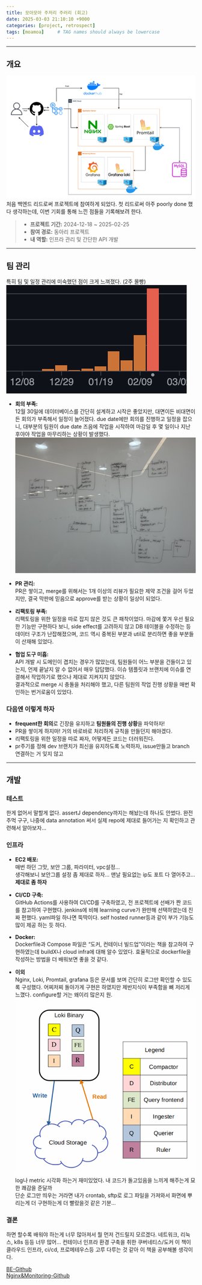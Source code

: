 ```yaml
---
title: 모아모아 주저리 주러리 (회고)
date: 2025-03-03 21:10:10 +9000
categories: [project, retrospect]
tags: [moamoa]     # TAG names should always be lowercase
---
```


---
## 개요

![final-infra-real.png](..%2Fassets%2FMoaMoa%2Ffinal-infra-real.png)
처음 백엔드 리드로써 프로젝트에 참여하게 되었다. 첫 리드로써 아주 poorly done 했다 생각하는데, 이번 기회를 통해 느낀 점들을 기록해보려 한다.

> - **프로젝트 기간:** 2024-12-18 ~ 2025-02-25
> - **참여 경로:** 동아리 프로젝트
> - **내 역할:** 인프라 관리 및 간단한 API 개발

---

## 팀 관리

특히 팀 및 일정 관리에 미숙했던 점이 크게 느껴졌다. (2주 몰빵)
![moamoa-commit-log.png](../assets/MoaMoa/moamoa-commit-log.png)
- **회의 부족:**  
  12월 30일에 데이터베이스를 간단히 설계하고 시작은 좋았지만, 대면이든 비대면이든 회의가 부족해서 일정이 늘어졌다. due date에만 회의를 진행하고 일정을 잡으니, 대부분의 팀원이 due date 즈음에 작업을 시작하여 마감일 후 몇 일이나 지난 후야야 작업을 마무리하는 상황이 발생했다.
![moamoa_database](../assets/MoaMoa/moamoa-db.jpeg)
- **PR 관리:**  
  PR은 쌓이고, merge를 위해서는 1개 이상의 리뷰가 필요한 제약 조건을 걸어 두었지만, 결국 막판에 믿음으로 approve를 받는 상황이 일상이 되었다.

- **리팩토링 부족:**  
  리팩토링을 위한 일정을 따로 잡지 않은 것도 큰 패착이었다. 마감에 쫓겨 우선 필요한 기능만 구현하다 보니, side effect를 고려하지 않고 DB 테이블을 수정하는 등 데이터 구조가 난잡해졌으며, 코드 역시 중복된 부분과 util로 분리하면 좋을 부분들이 산재해 있었다.

- **협업 도구 미흡:**  
  API 개발 시 도메인이 겹치는 경우가 많았는데, 팀원들이 어느 부분을 건들이고 있는지, 언제 끝날지 알 수 없어서 매우 답답했다. 이슈 템플릿과 브랜치에 이슈를 연결해서 작업하기로 했으나 제대로 지켜지지 않았다.  
  결과적으로 merge 시 충돌을 처리해야 했고, 다른 팀원의 작업 진행 상황을 매번 확인하는 번거로움이 있었다.  

### 다음엔 이렇게 하자
- **frequent한 회의**로 긴장을 유지하고 **팀원들의 진행 상황**을 파악하자!
- PR을 쌓이게 하지마! 거의 바로바로 처리하게 규칙을 만들던지 해야겠다.
- 리팩토링을 위한 일정을 따로 짜자, 어떻게든 코드는 더러워진다.
- pr주기를 정해 dev 브랜치가 최신을 유지하도록 노력하자, issue만들고 branch 연결하는 거 잊지 않고

---

## 개발

### 테스트

한게 없어서 말할게 없다. assertJ dependency까지는 해놨는데 하나도 안썼다. 완전 주먹 구구, 나중에 data annotation 써서 실제 repo에 제대로 들어가는 지 확인하고 관련해서 알아보자...

### 인프라

- **EC2 배포:**  
  매번 하던 그맛, 보안 그룹, 파라미터, vpc설정... <br> 생각해보니 보안그룹 설정 좀 제대로 하자... 맨날 필요없는 ip도 포트 다 열어주고... **제대로 좀 하자**

- **CI/CD 구축:**  
  GitHub Actions를 사용하여 CI/CD를 구축하였고, 전 프로젝트에 선배가 짠 코드를 참고하여 구현했다. jenkins에 비해 learning curve가 완만해 선택하였는데 진짜 편했다. yaml파일 하나면 뚝딱이다. self hosted runner등과 같이 부가 기능도 많이 제공 하는 듯 하다.  

- **Docker:**  
  Dockerfile과 Compose 파일은 “도커, 컨테이너 빌드업”이라는 책을 참고하여 구현하였는데 buildX나 cloud infra에 대해 알수 있었다. 효율적으로 dockerfile을 작성하는 방법을 더 배워보면 좋을 것 같다. 

- **이외**  
  Nginx, Loki, Promtail, grafana 등은 문서를 보며 간단히 로그만 확인할 수 있도록 구성했다.
  어찌저찌 돌아가게 구현은 하였지만 제반지식이 부족함을 뼈 저리게 느꼈다. configure할 거는 왜이리 많은지 원.<br> 
  ![monolithic-mode.png](../assets/MoaMoa/monolithic-mode.png)
  <br>
  log나 metric 시각화 하는거 재미있었다. 내 코드가 돌고있음을 느끼게 해주는게 묘한 쾌감을 준달까
  <br> 단순 로그만 띄우는 거라면 내가 crontab, sftp로 로그 파일을 가져와서 화면에 뿌리는게 더 구현하는게 더 빨랐을것 같은 기분...
### 결론
하면 할수록 배워야 하는게 너무 많아져서 뭘 먼저 건드릴지 모르겠다. 네트워크, 리눅스, k8s 등등 너무 많어...
컨테이너 인프라 환경 구축을 취한 쿠버네티스/도커 이 책이 클라우드 인프라, ci/cd, 프로메테우스등 고루 다루는 것 같아 이 책을 공부해볼 생각이다. 

[BE-Github](https://github.com/KUIT-MoaMoa/MoaMoa-Backend) <br>
[Nginx&Monitoring-Github](https://github.com/KUIT-MoaMoa/MoaMoa-Monitoring)
